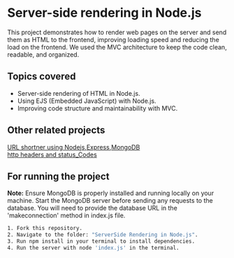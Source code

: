 # Server-side rendering in Node.js
This project demonstrates how to render web pages on the server and send them as HTML to the frontend, improving loading speed and reducing the load on the frontend. We used the MVC architecture to keep the code clean, readable, and organized.

## Topics covered

* Server-side rendering of HTML in Node.js.
* Using EJS (Embedded JavaScript) with Node.js.
* Improving code structure and maintainability with MVC.


## Other related projects
[URL shortner using Nodejs,Express,MongoDB](https://github.com/vrmrohit23/learn-nodejs/tree/main/URL%20shortner%20using%20Nodejs%2CExpress%2CMongoDB)<br/>
[http headers and status_Codes](https://github.com/vrmrohit23/learn-nodejs/tree/main/http%20headers%20and%20status_Codes)

## For running the project
**Note:** Ensure MongoDB is properly installed and running locally on your machine. Start the MongoDB server before sending any requests to the database. You will need to provide the database URL in the 'makeconnection' method in index.js file.
```bash
1. Fork this repository.
2. Navigate to the folder: "ServerSide Rendering in Node.js".
3. Run npm install in your terminal to install dependencies.
4. Run the server with node 'index.js' in the terminal.
```
